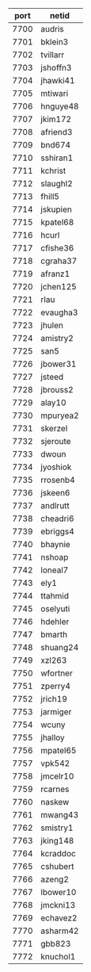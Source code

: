 |port|netid|
|----|------|
|7700|audris|
|7701|bklein3|
|7702|tvillarr|
|7703|jshoffn3|
|7704|jhawki41|
|7705|mtiwari|
|7706|hnguye48|
|7707|jkim172|
|7708|afriend3|
|7709|bnd674|
|7710|sshiran1|
|7711|kchrist|
|7712|slaughl2|
|7713|fhill5|
|7714|jskupien|
|7715|kpatel68|
|7716|hcurl|
|7717|cfishe36|
|7718|cgraha37|
|7719|afranz1|
|7720|jchen125|
|7721|rlau|
|7722|evaugha3|
|7723|jhulen|
|7724|amistry2|
|7725|san5|
|7726|jbower31|
|7727|jsteed|
|7728|jbrouss2|
|7729|alay10|
|7730|mpuryea2|
|7731|skerzel|
|7732|sjeroute|
|7733|dwoun|
|7734|jyoshiok|
|7735|rrosenb4|
|7736|jskeen6|
|7737|andlrutt|
|7738|cheadri6|
|7739|ebriggs4|
|7740|bhaynie|
|7741|nshoap|
|7742|loneal7|
|7743|ely1|
|7744|ttahmid|
|7745|oselyuti|
|7746|hdehler|
|7747|bmarth|
|7748|shuang24|
|7749|xzl263|
|7750|wfortner|
|7751|zperry4|
|7752|jrich19|
|7753|jarmiger|
|7754|wcuny|
|7755|jhalloy|
|7756|mpatel65|
|7757|vpk542|
|7758|jmcelr10|
|7759|rcarnes|
|7760|naskew|
|7761|mwang43|
|7762|smistry1|
|7763|jking148|
|7764|kcraddoc|
|7765|cshubert|
|7766|azeng2|
|7767|lbower10|
|7768|jmckni13|
|7769|echavez2|
|7770|asharm42|
|7771|gbb823|
|7772|knuchol1|

